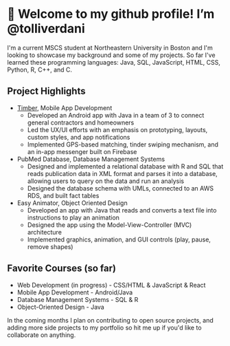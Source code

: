 # 👋 Welcome to my github profile! I’m @tolliverdani

I'm a current MSCS student at Northeastern University in Boston and I'm looking to showcase my background and some of my projects. So far I've learned these programming languages: Java, SQL, JavaScript, HTML, CSS, Python, R, C++, and C.

## Project Highlights
- [Timber](https://github.com/lilyguibessette/Timber), Mobile App Development
  - Developed an Android app with Java in a team of 3 to connect general contractors and homeowners
  - Led the UX/UI efforts with an emphasis on prototyping, layouts, custom styles, and app notifications
  - Implemented GPS-based matching, tinder swiping mechanism, and an in-app messenger built on Firebase
- PubMed Database, Database Management Systems
  - Designed and implemented a relational database with R and SQL that reads publication data in XML format and parses it into a database, allowing users to query on the data and run an analysis
  - Designed the database schema with UMLs, connected to an AWS RDS, and built fact tables
- Easy Animator, Object Oriented Design
  - Developed an app with Java that reads and converts a text file into instructions to play an animation
  - Designed the app using the Model-View-Controller (MVC) architecture
  - Implemented graphics, animation, and GUI controls (play, pause, remove shapes)

## Favorite Courses (so far)
- Web Development (in progress) - CSS/HTML & JavaScript & React
- Mobile App Development - Android/Java
- Database Management Systems - SQL & R
- Object-Oriented Design - Java

In the coming months I plan on contributing to open source projects, and adding more side projects to my portfolio so hit me up if you'd like to collaborate on anything.

<!---
tolliverdani/tolliverdani is a ✨ special ✨ repository because its `README.md` (this file) appears on your GitHub profile.
You can click the Preview link to take a look at your changes.
--->
